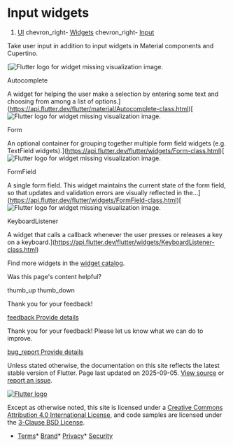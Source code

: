 Input widgets
=============

1. [UI](/ui) chevron\_right- [Widgets](/ui/widgets) chevron\_right- [Input](/ui/widgets/input)

Take user input in addition to input widgets in Material components and Cupertino.

[![Flutter logo for widget missing visualization image.](/assets/images/docs/catalog-widget-placeholder.png)

Autocomplete

A widget for helping the user make a selection by entering some text and choosing from among a list of options.](https://api.flutter.dev/flutter/material/Autocomplete-class.html)[![Flutter logo for widget missing visualization image.](/assets/images/docs/catalog-widget-placeholder.png)

Form

An optional container for grouping together multiple form field widgets (e.g. TextField widgets).](https://api.flutter.dev/flutter/widgets/Form-class.html)[![Flutter logo for widget missing visualization image.](/assets/images/docs/catalog-widget-placeholder.png)

FormField

A single form field. This widget maintains the current state of the form field, so that updates and validation errors are visually reflected in the...](https://api.flutter.dev/flutter/widgets/FormField-class.html)[![Flutter logo for widget missing visualization image.](/assets/images/docs/catalog-widget-placeholder.png)

KeyboardListener

A widget that calls a callback whenever the user presses or releases a key on a keyboard.](https://api.flutter.dev/flutter/widgets/KeyboardListener-class.html)

Find more widgets in the [widget catalog](/ui/widgets).

Was this page's content helpful?

thumb\_up thumb\_down

Thank you for your feedback!

 [feedback Provide details](https://github.com/flutter/website/issues/new?template=1_page_issue.yml&&page-url=https://docs.flutter.dev/ui/widgets/input/&page-source=https://github.com/flutter/website/tree/main/src/content/ui/widgets/input.md)

Thank you for your feedback! Please let us know what we can do to improve.

 [bug\_report Provide details](https://github.com/flutter/website/issues/new?template=1_page_issue.yml&&page-url=https://docs.flutter.dev/ui/widgets/input/&page-source=https://github.com/flutter/website/tree/main/src/content/ui/widgets/input.md)

Unless stated otherwise, the documentation on this site reflects the latest stable version of Flutter. Page last updated on 2025-09-05. [View source](https://github.com/flutter/website/tree/main/src/content/ui/widgets/input.md) or [report an issue](https://github.com/flutter/website/issues/new?template=1_page_issue.yml&&page-url=https://docs.flutter.dev/ui/widgets/input/&page-source=https://github.com/flutter/website/tree/main/src/content/ui/widgets/input.md "Report an issue with this page").

[![Flutter logo](/assets/images/branding/flutter/logo+text/horizontal/white.svg)](https://flutter.dev)

Except as otherwise noted, this site is licensed under a [Creative Commons Attribution 4.0 International License](https://creativecommons.org/licenses/by/4.0/), and code samples are licensed under the [3-Clause BSD License](https://opensource.org/licenses/BSD-3-Clause).

* [Terms](/tos "Terms of use")* [Brand](/brand "Brand usage guidelines")* [Privacy](https://policies.google.com/privacy "Privacy policy")* [Security](/security "Security philosophy and practices")

   